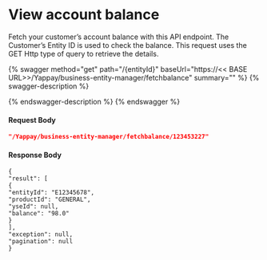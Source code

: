 # View account balance

Fetch your customer’s account balance with this API endpoint. The Customer’s Entity ID is used to check the balance. This request uses the GET Http type of query to retrieve the details.

{% swagger method="get" path="/{entityId}" baseUrl="https://<< BASE URL>>/Yappay/business-entity-manager/fetchbalance" summary="" %}
{% swagger-description %}

{% endswagger-description %}
{% endswagger %}

#### Request Body

```json
"/Yappay/business-entity-manager/fetchbalance/123453227"

```

#### Response Body

```
{
"result": [
{
"entityId": "E12345678",
"productId": "GENERAL",
"yseId": null,
"balance": "98.0"
}
],
"exception": null,
"pagination": null
}
```
